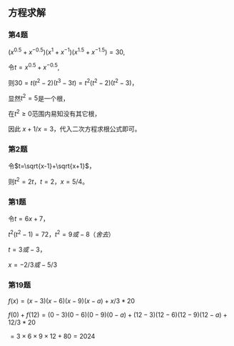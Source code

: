 ## 方程求解

### 第4题

$(x^{0.5}+x^{-0.5})(x^1+x^{-1})(x^{1.5}+x^{-1.5})=30,$

令$`t=x^{0.5}+x^{-0.5}`$, 

则$`30=t(t^2-2)(t^3-3t)=t^2(t^2-2)(t^2-3)`$，

显然$`t^2=5`$是一个根，

在$`t^2\ge 0`$范围内易知没有其它根，

因此 $`x+1/x=3`$，代入二次方程求根公式即可。

### 第2题

令$`t=\sqrt{x-1}+\sqrt{x+1}`$，

则$`t^2=2t，t=2，x=5/4`$。

### 第1题

令$`t=6x+7`$，

$`t^2(t^2-1)=72，t^2=9或-8（舍去）`$

$`t=3或-3`$，

$`x=-2/3或-5/3`$

### 第19题

$f(x)=(x-3)(x-6)(x-9)(x-a)+x/3*20$

$f(0)+f(12)=(0-3)(0-6)(0-9)(0-a)+(12-3)(12-6)(12-9)(12-a)+12/3*20$

$=3\times6\times9\times12+80=2024$
